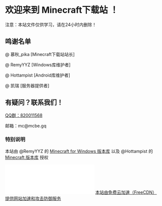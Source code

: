 <h1>欢迎来到 Minecraft下载站 ！</h1>
<p>注意：本站文件仅供学习，请在24小时内删除！</p>
<h2>鸣谢名单</h2>
<p>@ 慕秋_pika       [Minecraft下载站站长]</p>
<p>@ RemyYYZ       [Windows库维护者]</p>
<p>@ Hottampist    [Android库维护者]</p>
<p>@ 凯瑞          [服务器提供者]</p>
<h2>有疑问？联系我们！</h2>
<p><a href="https://jq.qq.com/?_wv=1027&amp;k=vkZpuhH5">QQ群：820011568</a></p>
<p>邮箱：mc@mcbe.gq</p>
<h3>特别说明</h3>
<p>本站由  @RemyYYZ 的 <a href="https://mcappx.remyyyz.com/">Minecraft for Windows 版本库</a> 以及 @Hottampist 的 <a href="https://mcarc.gitee.io/">Minecraft 版本库</a> 授权</p>
<iframe allowtransparency="true" frameborder="0" width="290" height="96" scrolling="no" src="//tianqi.2345.com/plugin/widget/index.htm?s=1&z=1&t=0&v=0&d=2&bd=0&k=&f=&ltf=009944&htf=cc0000&q=1&e=1&a=1&c=54511&w=290&h=96&align=center"></iframe>
<a target="_blank" href="http://www.freecdn.pw/?zzwz" title="免费云加速（FreeCDN），为您免费提供网站加速和网站防御（DDOS、CC攻击）" alt="免费云加速（FreeCDN），为您免费提供网站加速和网站防御（DDOS、CC攻击）">本站由免费云加速（FreeCDN）提供网站加速和攻击防御服务</a>
